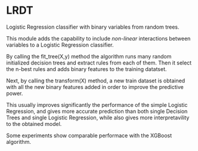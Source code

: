# LRDT

Logistic Regression classifier with binary variables from random trees.

This module adds the capability to include *non-linear* interactions between variables to a Logistic Regression classifier.

By calling the fit_tree(X,y) method the algorithm runs many random initialized decision trees and extract rules from each of them.
Then it select the n-best rules and adds binary features to the training datatset.

Next, by calling the transform(X) method, a new train dataset is obtained with all the new binary features added in order to improve the predictive power.

This usually improves significantly the performance of the simple Logistic Regression, and gives more accurate prediction than both single Decision Trees and single Logistic Regression, while also gives more interpretavility to the obtained model.

Some experiments show comparable performace with the XGBoost algorithm.


